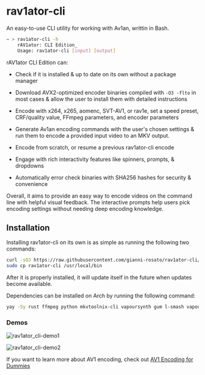 # rav1ator-cli
An easy-to-use CLI utility for working with Av1an, writtin in Bash.

```bash
~ > rav1ator-cli -h
	rAV1ator: CLI Edition_
	Usage: rav1ator-cli [input] [output]
```

rAV1ator CLI Edition can:

- Check if it is installed & up to date on its own without a package manager

- Download AVX2-optimized encoder binaries compiled with `-O3 -flto` in most cases & allow the user to install them with detailed instructions

- Encode with x264, x265, aomenc, SVT-AV1, or rav1e, set a speed preset, CRF/quality value, FFmpeg parameters, and encoder parameters

- Generate Av1an encoding commands with the user's chosen settings & run them to encode a provided input video to an MKV output.

- Encode from scratch, or resume a previous rav1ator-cli encode

- Engage with rich interactivity features like spinners, prompts, & dropdowns

- Automatically error check binaries with SHA256 hashes for security & convenience

Overall, it aims to provide an easy way to encode videos on the command line with helpful visual feedback. The interactive prompts help users pick encoding settings without needing deep encoding knowledge.

## Installation

Installing rav1ator-cli on its own is as simple as running the following two commands:

```bash
curl -sOJ https://raw.githubusercontent.com/gianni-rosato/rav1ator-cli/main/rav1ator-cli && chmod +x rav1ator-cli
sudo cp rav1ator-cli /usr/local/bin
```

After it is properly installed, it will update itself in the future when updates become available.

Dependencies can be installed on Arch by running the following command:

```bash
yay -Sy rust ffmpeg python mkvtoolnix-cli vapoursynth gum l-smash vapoursynth-plugin-lsmashsource av1an ffms2
```

### Demos

![rav1ator_cli-demo1](./static/rav1ator_cli_demo1.avif)

![rav1ator_cli-demo2](./static/rav1ator_cli_demo2.avif)

If you want to learn more about AV1 encoding, check out [AV1 Encoding for Dummies](https://wiki.x266.mov/blog/av1-encoding-for-dummies)
